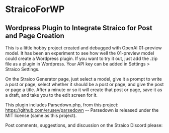 # StraicoForWP
## Wordpress Plugin to Integrate Straico for Post and Page Creation

This is a little hobby project created and debugged with OpenAI 01-preview model.  It has been an experiment to see how well the 01-preview model could create a Wordpress plugin.
If you want to try it out, just add the .zip file as a plugin in Wordpress.
Your API key can be added in Settings > Straico Settings.

On the Straico Generator page, just select a model, give it a prompt to write a post or page, select whether it should be a post or page, and give the post or page a title.  After a minute or so it will create that post or page, save it as a draft, and take you to the edit screen for it.

This plugin includes Parsedown.php, from this project: https://github.com/erusev/parsedown -- Parsedown is released under the MIT license (same as this project).

Post comments, suggestions, and discussion on the Straico Discord please: 
